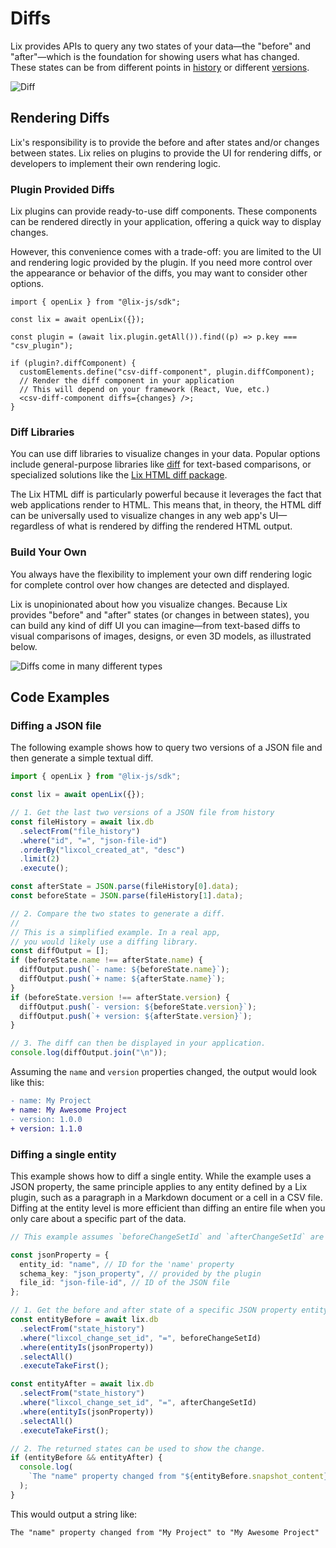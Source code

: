 # Diffs

Lix provides APIs to query any two states of your data—the "before" and "after"—which is the foundation for showing users what has changed. These states can be from different points in [history](./history.md) or different [versions](./versions.md).

![Diff](/diff.svg)

## Rendering Diffs

Lix's responsibility is to provide the before and after states and/or changes between states. Lix relies on plugins to provide the UI for rendering diffs, or developers to implement their own rendering logic.

### Plugin Provided Diffs

Lix plugins can provide ready-to-use diff components. These components can be rendered directly in your application, offering a quick way to display changes.

However, this convenience comes with a trade-off: you are limited to the UI and rendering logic provided by the plugin. If you need more control over the appearance or behavior of the diffs, you may want to consider other options.

```tsx
import { openLix } from "@lix-js/sdk";

const lix = await openLix({});

const plugin = (await lix.plugin.getAll()).find((p) => p.key === "csv_plugin");

if (plugin?.diffComponent) {
  customElements.define("csv-diff-component", plugin.diffComponent);
  // Render the diff component in your application
  // This will depend on your framework (React, Vue, etc.)
  <csv-diff-component diffs={changes} />;
}
```

### Diff Libraries

You can use diff libraries to visualize changes in your data. Popular options include general-purpose libraries like [diff](https://www.npmjs.com/package/diff) for text-based comparisons, or specialized solutions like the [Lix HTML diff package](https://github.com/opral/monorepo/tree/main/packages/lix/lix-html-diff).

The Lix HTML diff is particularly powerful because it leverages the fact that web applications render to HTML. This means that, in theory, the HTML diff can be universally used to visualize changes in any web app's UI—regardless of what is rendered by diffing the rendered HTML output.

### Build Your Own

You always have the flexibility to implement your own diff rendering logic for complete control over how changes are detected and displayed. 

Lix is unopinionated about how you visualize changes. Because Lix provides "before" and "after" states (or changes in between states), you can build any kind of diff UI you can imagine—from text-based diffs to visual comparisons of images, designs, or even 3D models, as illustrated below.

![Diffs come in many different types](/diffs-many-types.svg)

## Code Examples

### Diffing a JSON file

The following example shows how to query two versions of a JSON file and then generate a simple textual diff.

```ts
import { openLix } from "@lix-js/sdk";

const lix = await openLix({});

// 1. Get the last two versions of a JSON file from history
const fileHistory = await lix.db
  .selectFrom("file_history")
  .where("id", "=", "json-file-id")
  .orderBy("lixcol_created_at", "desc")
  .limit(2)
  .execute();

const afterState = JSON.parse(fileHistory[0].data);
const beforeState = JSON.parse(fileHistory[1].data);

// 2. Compare the two states to generate a diff.
//
// This is a simplified example. In a real app,
// you would likely use a diffing library.
const diffOutput = [];
if (beforeState.name !== afterState.name) {
  diffOutput.push(`- name: ${beforeState.name}`);
  diffOutput.push(`+ name: ${afterState.name}`);
}
if (beforeState.version !== afterState.version) {
  diffOutput.push(`- version: ${beforeState.version}`);
  diffOutput.push(`+ version: ${afterState.version}`);
}

// 3. The diff can then be displayed in your application.
console.log(diffOutput.join("\n"));
```

Assuming the `name` and `version` properties changed, the output would look like this:

```diff
- name: My Project
+ name: My Awesome Project
- version: 1.0.0
+ version: 1.1.0

```

### Diffing a single entity

This example shows how to diff a single entity. While the example uses a JSON property, the same principle applies to any entity defined by a Lix plugin, such as a paragraph in a Markdown document or a cell in a CSV file. Diffing at the entity level is more efficient than diffing an entire file when you only care about a specific part of the data.

```ts
// This example assumes `beforeChangeSetId` and `afterChangeSetId` are known.

const jsonProperty = {
  entity_id: "name", // ID for the 'name' property
  schema_key: "json_property", // provided by the plugin
  file_id: "json-file-id", // ID of the JSON file
};

// 1. Get the before and after state of a specific JSON property entity
const entityBefore = await lix.db
  .selectFrom("state_history")
  .where("lixcol_change_set_id", "=", beforeChangeSetId)
  .where(entityIs(jsonProperty))
  .selectAll()
  .executeTakeFirst();

const entityAfter = await lix.db
  .selectFrom("state_history")
  .where("lixcol_change_set_id", "=", afterChangeSetId)
  .where(entityIs(jsonProperty))
  .selectAll()
  .executeTakeFirst();

// 2. The returned states can be used to show the change.
if (entityBefore && entityAfter) {
  console.log(
    `The "name" property changed from "${entityBefore.snapshot_content}" to "${entityAfter.snapshot_content}"`
  );
}
```

This would output a string like:

```
The "name" property changed from "My Project" to "My Awesome Project"
```
